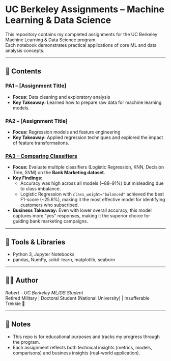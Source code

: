 # UC Berkeley Assignments – Machine Learning & Data Science

This repository contains my completed assignments for the UC Berkeley Machine Learning & Data Science program.  
Each notebook demonstrates practical applications of core ML and data analysis concepts.

---

## 📂 Contents

### PA1 – [Assignment Title]
- **Focus:** Data cleaning and exploratory analysis  
- **Key Takeaway:** Learned how to prepare raw data for machine learning models.  

### PA2 – [Assignment Title]
- **Focus:** Regression models and feature engineering  
- **Key Takeaway:** Applied regression techniques and explored the impact of feature transformations.  

### [PA3 – Comparing Classifiers](./Practical_Application%203_Comparing_Classifiers%20(2).ipynb)

- **Focus:** Evaluate multiple classifiers (Logistic Regression, KNN, Decision Tree, SVM) on the **Bank Marketing dataset**.  
- **Key Findings:**  
  - Accuracy was high across all models (~88–91%) but misleading due to class imbalance.  
  - Logistic Regression with `class_weight="balanced"` achieved the best F1-score (~25.6%), making it the most effective model for identifying customers who subscribed.  
- **Business Takeaway:** Even with lower overall accuracy, this model captures more "yes" responses, making it the superior choice for guiding bank marketing campaigns.


---

## 🚀 Tools & Libraries
- Python 3, Jupyter Notebooks  
- pandas, NumPy, scikit-learn, matplotlib, seaborn  

---

## 🧑‍🎓 Author
*Robert – UC Berkeley ML/DS Student*  
Retired Military | Doctoral Student (National University) | Insufferable Trekkie 🖖

---

## 📌 Notes
- This repo is for educational purposes and tracks my progress through the program.  
- Each assignment reflects both technical insights (metrics, models, comparisons) and business insights (real-world application).

